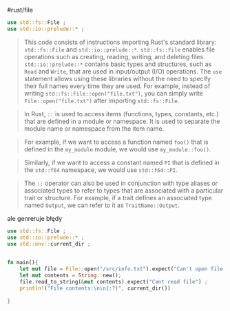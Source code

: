 #rust/file

```rust
use std::fs::File ; 
use std::io::prelude::* ;
```

> This code consists of instructions importing Rust's standard library: `std::fs::File` and `std::io::prelude::*`.
> `std::fs::File` enables file operations such as creating, reading, writing, and deleting files.
> `std::io::prelude::*` contains basic types and structures, such as `Read` and `Write`, that are used in input/output (I/O) operations.
> The `use` statement allows using these libraries without the need to specify their full names every time they are used. For example, instead of writing `std::fs::File::open("file.txt")`, you can simply write `File::open("file.txt")` after importing `std::fs::File`.


> In Rust, `::` is used to access items (functions, types, constants, etc.) that are defined in a module or namespace. It is used to separate the module name or namespace from the item name.

> For example, if we want to access a function named `foo()` that is defined in the `my_module` module, we would use `my_module::foo()`.

> Similarly, if we want to access a constant named `PI` that is defined in the `std::f64` namespace, we would use `std::f64::PI`.

> The `::` operator can also be used in conjunction with type aliases or associated types to refer to types that are associated with a particular trait or structure. For example, if a trait defines an associated type named `Output`, we can refer to it as `TraitName::Output`.


ale genreruje błędy
```rust
use std::fs::File ;
use std::io::prelude::* ;
use std::env::current_dir ;
 

fn main(){
	let mut file = File::open("/src/info.txt").expect("Can't open file!") ;
	let mut contents = String::new();
	file.read_to_string(&mut contents).expect("Cant read file") ;
	println!("File contents:\n\n{:?}", current_dir())
	
}
```









